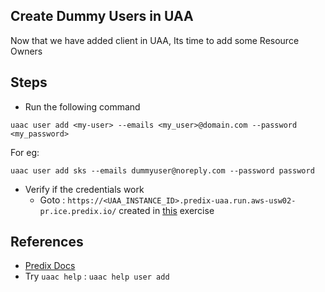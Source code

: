 ## Create Dummy Users in UAA


Now that we have added client in UAA, Its time to add some Resource Owners

## Steps
* Run the following command 
```
uaac user add <my-user> --emails <my_user>@domain.com --password <my_password>
```  
For eg: 
```
uaac user add sks --emails dummyuser@noreply.com --password password
```

* Verify if the credentials work
    * Goto : ` https://<UAA_INSTANCE_ID>.predix-uaa.run.aws-usw02-pr.ice.predix.io/ ` created in [this](./creating_predix_uaa_instance.md) exercise



## References

* [Predix Docs](https://www.predix.io/docs/?r=69728#RulzoBew)
* Try `uaac help` : ` uaac help user add `

